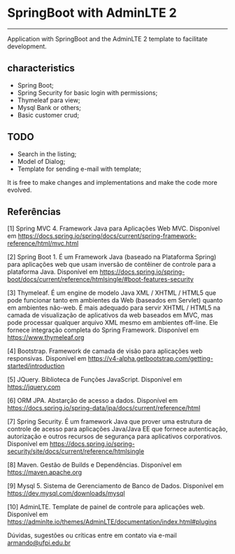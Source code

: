 # SpringBoot with AdminLTE 2
---

Application with SpringBoot and the AdminLTE 2 template to facilitate development.


characteristics
---

* Spring Boot;
* Spring Security for basic login with permissions;
* Thymeleaf para view;
* Mysql Bank or others;
* Basic customer crud;

TODO
---

* Search in the listing;
* Model of Dialog;
* Template for sending e-mail with template;

It is free to make changes and implementations and make the code more evolved.

Referências
---

[1] Spring MVC 4. Framework Java para Aplicações Web MVC. Disponível em https://docs.spring.io/spring/docs/current/spring-framework-reference/html/mvc.html

[2] Spring Boot 1. É um Framework Java (baseado na Plataforma Spring) para aplicações web que usam inversão de contêiner de controle para a plataforma Java. Disponível em https://docs.spring.io/spring-boot/docs/current/reference/htmlsingle/#boot-features-security

[3] Thymeleaf. É um engine de modelo Java XML / XHTML / HTML5 que pode funcionar tanto em ambientes da Web (baseados em Servlet) quanto em ambientes não-web. É mais adequado para servir XHTML / HTML5 na camada de visualização de aplicativos da web baseados em MVC, mas pode processar qualquer arquivo XML mesmo em ambientes off-line. Ele fornece integração completa do Spring Framework. Disponível em https://www.thymeleaf.org

[4] Bootstrap. Framework de camada de visão para aplicações web responsivas. Disponível em https://v4-alpha.getbootstrap.com/getting-started/introduction

[5] JQuery. Biblioteca de Funções JavaScript. Disponível em https://jquery.com

[6] ORM JPA. Abstarção de acesso a dados. Disponível em https://docs.spring.io/spring-data/jpa/docs/current/reference/html

[7] Spring Security. É um framework Java que prover uma estrutura de controle de acesso para aplicações Java/Java EE que fornece autenticação, autorização e outros recursos de segurança para aplicativos corporativos. Disponível em https://docs.spring.io/spring-security/site/docs/current/reference/htmlsingle

[8] Maven. Gestão de Builds e Dependências. Disponível em https://maven.apache.org

[9] Mysql 5. Sistema de Gerenciamento de Banco de Dados. Disponível em https://dev.mysql.com/downloads/mysql

[10] AdminLTE. Template de painel de controle para aplicações web. Disponível em https://adminlte.io/themes/AdminLTE/documentation/index.html#plugins

Dúvidas, sugestões ou críticas entre em contato via e-mail armando@ufpi.edu.br